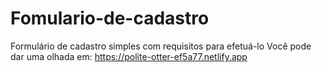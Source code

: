 # Fomulario-de-cadastro
Formulário de cadastro simples com requisitos para efetuá-lo
Você pode dar uma olhada em:
https://polite-otter-ef5a77.netlify.app
